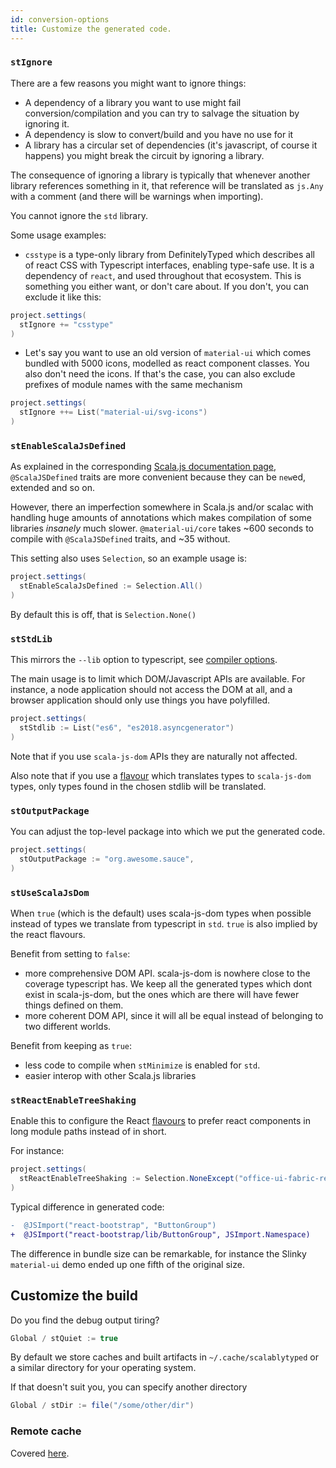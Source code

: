 ```yaml
---
id: conversion-options
title: Customize the generated code.
---
```


### `stIgnore`
There are a few reasons you might want to ignore things:
- A dependency of a library you want to use might fail conversion/compilation and you can try to salvage the situation by ignoring it.
- A dependency is slow to convert/build and you have no use for it
- A library has a circular set of dependencies (it's javascript, of course it happens) you might break the circuit by ignoring a library.

The consequence of ignoring a library is typically that whenever another library references something in it, 
that reference will be translated as `js.Any` with a comment (and there will be warnings when importing).

You cannot ignore the `std` library.
 
Some usage examples: 

- `csstype` is a type-only library from DefinitelyTyped which describes all of react CSS with Typescript interfaces, enabling
 type-safe use. It is a dependency of `react`, and used throughout that ecosystem. 
 This is something you either want, or don't care about. If you don't, you can exclude it like this: 

```scala
project.settings(
  stIgnore += "csstype"
)
```

- Let's say you want to use an old version of `material-ui` which comes bundled with 5000 icons, modelled as react component classes.
You also don't need the icons. If that's the case, you can also exclude prefixes of module names with the same mechanism

```scala
project.settings(
  stIgnore ++= List("material-ui/svg-icons")
)
```

### `stEnableScalaJsDefined` 

As explained in the corresponding [Scala.js documentation page](https://www.scala-js.org/doc/interoperability/sjs-defined-js-classes.html),
`@ScalaJSDefined` traits are more convenient because they can be `new`ed, extended and so on.

However, there an imperfection somewhere in Scala.js and/or scalac with handling huge amounts of annotations 
 which makes compilation of some libraries *insanely* much slower.
`@material-ui/core` takes ~600 seconds to compile with `@ScalaJSDefined` traits, and ~35 without. 

This setting also uses `Selection`, so an example usage is:
```scala
project.settings(
  stEnableScalaJsDefined := Selection.All()
)
```

By default this is off, that is `Selection.None()`

### `stStdLib`
This mirrors the `--lib` option to typescript, see 
[compiler options](https://www.typescriptlang.org/docs/handbook/compiler-options.html).

The main usage is to limit which DOM/Javascript APIs are available. 
For instance, a node application should not access the DOM at all, 
 and a browser application should only use things you have polyfilled.
      
```scala
project.settings(
  stStdlib := List("es6", "es2018.asyncgenerator")
)
```

Note that if you use `scala-js-dom` APIs they are naturally not affected.

Also note that if you use a [flavour](flavour.md) which translates types to `scala-js-dom` types, 
 only types found in the chosen stdlib will be translated.
 
### `stOutputPackage`
You can adjust the top-level package into which we put the generated code.
       
```scala
project.settings(
  stOutputPackage := "org.awesome.sauce",
)
```


### `stUseScalaJsDom`
When `true` (which is the default) uses scala-js-dom types when possible instead of types we translate from typescript in `std`.
`true` is also implied by the react flavours.

Benefit from setting to `false`:
- more comprehensive DOM API. scala-js-dom is nowhere close to the coverage typescript has. 
We keep all the generated types which dont exist in scala-js-dom, but the ones which are there will have fewer things defined on them.
- more coherent DOM API, since it will all be equal instead of belonging to two different worlds.

Benefit from keeping as `true`:
- less code to compile when `stMinimize` is enabled for `std`.
- easier interop with other Scala.js libraries

### `stReactEnableTreeShaking`

Enable this to configure the React [flavours](flavour.md) to prefer react components in long module paths instead of in short.

For instance:
```scala
project.settings(
  stReactEnableTreeShaking := Selection.NoneExcept("office-ui-fabric-react")
)
```

Typical difference in generated code:
```diff
-  @JSImport("react-bootstrap", "ButtonGroup")
+  @JSImport("react-bootstrap/lib/ButtonGroup", JSImport.Namespace)
```

The difference in bundle size can be remarkable, for instance the Slinky `material-ui` demo ended up one fifth of the original size.


## Customize the build

Do you find the debug output tiring?

```scala
Global / stQuiet := true
```

By default we store caches and built artifacts in `~/.cache/scalablytyped` or a similar directory for your operating system.

If that doesn't suit you, you can specify another directory 

```scala
Global / stDir := file("/some/other/dir")
```

### Remote cache

Covered [here](remotecache.md).
